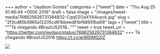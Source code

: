 
+++
author = "Jaydson Gomes"
categories = ["tweet"]
date = "Thu Aug 25 01:46:44 +0000 2016"
draft = false
image = "/images/tweet-media/768625626731384832-Cqq02OaXYAAuyck.jpg"
slug = "2f3cd85b3860a12205cd61bbeed81bf6895fba69"
tags = ["tweet"]
title = """Tá chegando #BrazilJS2016..."""
tweet = true
tweet_url = "https://twitter.com/jaydson/status/768625626731384832"
+++
Tá chegando #BrazilJS2016 https://t.co/erMSIMQ2IZ

![](/images/tweet-media/768625626731384832-Cqq02OaXYAAuyck.jpg)